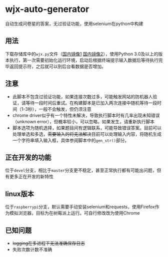 # wjx-auto-generator
自动生成问卷星的答案，无过验证功能，使用selenium在python中构建
## 用法
下载存储库中的`wjx.py`文件（[国内镜像1](https://hub.fastgit.org/zhanghua000/wjx-auto-generator/raw/master/wjx.py) [国内镜像2](https://github.com.cnpmjs.org/zhanghua000/wjx-auto-generator/raw/master/wjx.py)），使用Python 3.0及以上的版本执行，第一次需要初始化运行环境，启动后根据终端提示输入数据后等待执行完毕返回提示符，之后就可以到后台看数据是否增加。
## 注意
- 此脚本不包含过验证功能，如果连接次数过多，可能触发网站的防机器人验证，请等待一段时间后重试。在构建脚本是已加入两次连接中随机等待一段时间（1-3秒），一般不会触发，但仍须注意
- chrome driver似乎有一个特性未解决，导致执行脚本时有几率出现未知错误（unknown error），但概率较小，可以忽略，如果发生，请重新执行脚本
- 脚本选项为随机选择，如果题目间有逻辑联系，可能导致错误答案。目前可以处理单选和多选，~~需要输入的将无法解决~~目前可以处理输入内容，将随机生成一个字符串填入输入框，具体参阅脚本中的`gen_str()`部分。
## 正在开发的功能
位于`devel`分支，相比于`master`分支更不稳定，甚至正常执行都有可能出问题，但有更多正在开发的新特性
## linux版本
位于`raspberrypi`分支，默认需要手动安装selenium和requests，使用Firefox作为模拟浏览器，目标为在树莓派上运行。可自行修改改为使用Chrome
## 已知问题
- ~~logging在多进程下无法准确保存日志~~
- 失败次数计数不准确